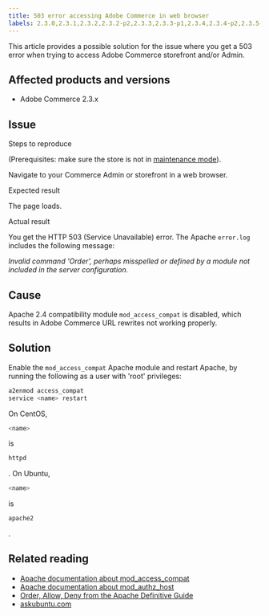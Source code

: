 ```yaml
---
title: 503 error accessing Adobe Commerce in web browser
labels: 2.3.0,2.3.1,2.3.2,2.3.2-p2,2.3.3,2.3.3-p1,2.3.4,2.3.4-p2,2.3.5-p1,2.3.5-p2,2.3.6,503 error,Apache,Magento Commerce,troubleshooting,Magento,Adobe Commerce,
---
```


This article provides a possible solution for the issue where you get a 503 error when trying to access Adobe Commerce storefront and/or Admin.

## Affected products and versions

* Adobe Commerce 2.3.x

<h2 id="symptoms">Issue</h2>

 <span class="wysiwyg-underline">Steps to reproduce</span>

(Prerequisites: make sure the store is not in [maintenance mode](https://devdocs.magento.com/guides/v2.3/config-guide/cli/config-cli-subcommands-mode.html#config-mode-show)).

Navigate to your Commerce Admin or storefront in a web browser.

 <span class="wysiwyg-underline">Expected result</span>

The page loads.

 <span class="wysiwyg-underline">Actual result</span>

You get the HTTP 503 (Service Unavailable) error. The Apache `error.log` includes the following message:

 *Invalid command 'Order', perhaps misspelled or defined by a module not included in the server configuration.*

<h2 id="details">Cause</h2>

Apache 2.4 compatibility module `mod_access_compat` is disabled, which results in Adobe Commerce URL rewrites not working properly.

<h2 id="suggested-solution">Solution</h2>

Enable the `mod_access_compat` Apache module and restart Apache, by running the following as a user with 'root' privileges:

```bash
a2enmod access_compat
service <name> restart
```

On CentOS,

```bash
<name>
```

is

```bash
httpd
```

. On Ubuntu,

```bash
<name>
```

is

```bash
apache2
```

.

<h2 id="additional-resources">Related reading</h2>

* [Apache documentation about mod\_access\_compat](http://httpd.apache.org/docs/current/mod/mod_access_compat.html)
* [Apache documentation about mod\_authz\_host](http://httpd.apache.org/docs/current/mod/mod_authz_host.html)
* [Order, Allow, Deny from the Apache Definitive Guide](http://docstore.mik.ua/orelly/linux/apache/ch05_06.htm)
* [askubuntu.com](http://askubuntu.com/questions/335228/changes-in-apache-config-between-12-04-2-and-12-04-3-lts)
